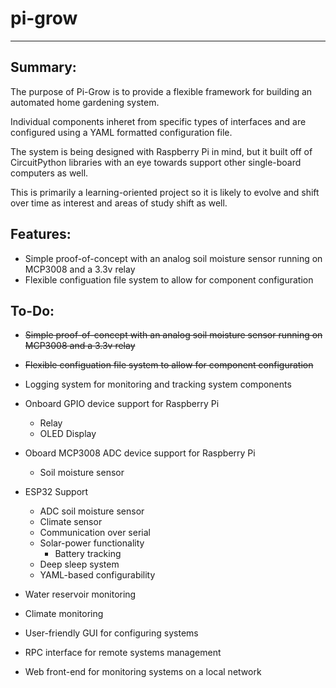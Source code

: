 # pi-grow
---
## Summary:
The purpose of Pi-Grow is to provide a flexible framework for building an automated home gardening system.

Individual components inheret from specific types of interfaces and are configured using a YAML formatted configuration file.

The system is being designed with Raspberry Pi in mind, but it built off of CircuitPython libraries with an eye towards support other single-board computers as well.

This is primarily a learning-oriented project so it is likely to evolve and shift over time as interest and areas of study shift as well. 

## Features:
- Simple proof-of-concept with an analog soil moisture sensor running on MCP3008 and a 3.3v relay
- Flexible configuation file system to allow for component configuration

## To-Do:
- ~~Simple proof-of-concept with an analog soil moisture sensor running on MCP3008 and a 3.3v relay~~
- ~~Flexible configuation file system to allow for component configuration~~
- Logging system for monitoring and tracking system components
- Onboard GPIO device support for Raspberry Pi
  - Relay
  - OLED Display
- Oboard MCP3008 ADC device support for Raspberry Pi
  - Soil moisture sensor
- ESP32 Support
  - ADC soil moisture sensor
  - Climate sensor
  - Communication over serial
  - Solar-power functionality
    - Battery tracking
  - Deep sleep system
  - YAML-based configurability
- Water reservoir monitoring
- Climate monitoring

- User-friendly GUI for configuring systems
- RPC interface for remote systems management
- Web front-end for monitoring systems on a local network
